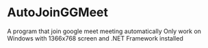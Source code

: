 # AutoJoinGGMeet
A program that join google meet meeting automatically
Only work on Windows with 1366x768 screen and .NET Framework installed
